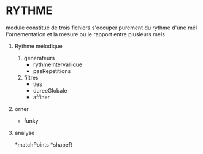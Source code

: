 RYTHME
=====

module constitué de trois fichiers
s'occuper purement du rythme d'une mél
l'ornementation
et la mesure ou le rapport entre plusieurs mels

1. Rythme mélodique

    1. generateurs
	    * rythmeIntervallique
		* pasRepetitions
	2. filtres
		* ties
		* dureeGlobale
		* affiner

2. orner

    * funky

3. analyse

	*matchPoints
	*shapeR